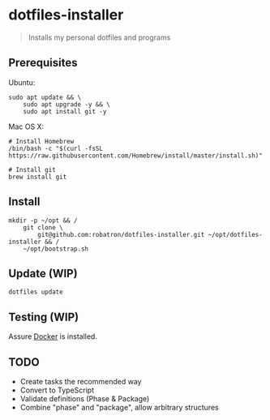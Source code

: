 # dotfiles-installer

> Installs my personal dotfiles and programs

## Prerequisites

Ubuntu:

    sudo apt update && \
        sudo apt upgrade -y && \
        sudo apt install git -y

Mac OS X:

    # Install Homebrew
    /bin/bash -c "$(curl -fsSL https://raw.githubusercontent.com/Homebrew/install/master/install.sh)"

    # Install git
    brew install git

## Install

    mkdir -p ~/opt && /
        git clone \
            git@github.com:robatron/dotfiles-installer.git ~/opt/dotfiles-installer && /
        ~/opt/bootstrap.sh

## Update (WIP)

    dotfiles update

## Testing (WIP)

Assure [Docker](https://docs.docker.com/engine/install/ubuntu/) is installed.

## TODO

-   Create tasks the recommended way
-   Convert to TypeScript
-   Validate definitions (Phase & Package)
-   Combine "phase" and "package", allow arbitrary structures
